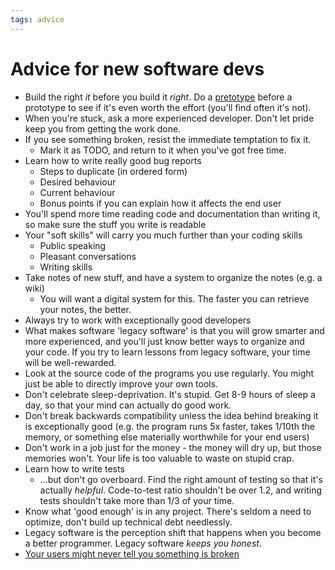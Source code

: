 ```yaml
---
tags: advice
---
```

# Advice for new software devs

* Build the right *it* before you build it *right*. Do a [pretotype](http://www.pretotyping.org) before a prototype to see if it's even worth the effort (you'll find often it's not).
* When you're stuck, ask a more experienced developer. Don't let pride keep you from getting the work done.
* If you see something broken, resist the immediate temptation to fix it.
  * Mark it as TODO, and return to it when you've got free time.
* Learn how to write really good bug reports
  * Steps to duplicate (in ordered form)
  * Desired behaviour
  * Current behaviour
  * Bonus points if you can explain how it affects the end user
* You'll spend more time reading code and documentation than writing it, so make sure the stuff you write is readable
* Your "soft skills" will carry you much further than your coding skills
  * Public speaking
  * Pleasant conversations
  * Writing skills
* Take notes of new stuff, and have a system to organize the notes (e.g. a wiki)
  * You will want a digital system for this. The faster you can retrieve your notes, the better.
* Always try to work with exceptionally good developers
* What makes software 'legacy software' is that you will grow smarter and more experienced, and you'll just know better ways to organize and your code. If you try to learn lessons from legacy software, your time will be well-rewarded.
* Look at the source code of the programs you use regularly. You might just be able to directly improve your own tools.
* Don't celebrate sleep-deprivation. It's stupid. Get 8-9 hours of sleep a day, so that your mind can actually do good work.
* Don't break backwards compatibility unless the idea behind breaking it is
  exceptionally good (e.g. the program runs 5x faster, takes 1/10th the memory,
  or something else materially worthwhile for your end users)
* Don't work in a job just for the money - the money will dry up, but those memories won't. Your life is too valuable to waste on stupid crap.
* Learn how to write tests
  * ...but don't go overboard. Find the right amount of testing so that it's actually *helpful*. Code-to-test ratio shouldn't be over 1.2, and writing tests shouldn't take more than 1/3 of your time.
* Know what 'good enough' is in any project. There's seldom a need to optimize, don't build up technical debt needlessly.
* Legacy software is the perception shift that happens when you become a better programmer. Legacy software *keeps you honest*.
* [Your users might never tell you something is broken](https://pointersgonewild.com/2019/11/02/they-might-never-tell-you-its-broken/)
